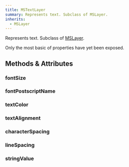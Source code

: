 ```yaml
---
title: MSTextLayer
summary: Represents text. Subclass of MSLayer.
inherits:
  - MSLayer
---
```


Represents text. Subclass of [MSLayer](/reference/MSLayer/).

Only the most basic of properties have yet been exposed.

## Methods & Attributes

### fontSize

### fontPostscriptName

### textColor

### textAlignment

### characterSpacing

### lineSpacing

### stringValue
